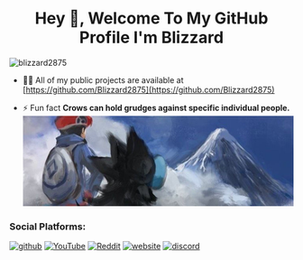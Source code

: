 <h1 align="center">Hey 👋, Welcome To My GitHub Profile I'm Blizzard</h1>

<p align="left"> <img src="https://komarev.com/ghpvc/?username=blizzard2875" alt="blizzard2875" /> </p>

- 👨‍💻 All of my public projects are available at [https://github.com/Blizzard2875](https://github.com/Blizzard2875)

- ⚡ Fun fact **Crows can hold grudges against specific individual people.**
![alt text](https://github.com/Blizzard2875/Blizzard2875/blob/main/1500x500.png%20(2).png)

<h3 align="left">Social Platforms:</h3>

[<img src='https://cdn.jsdelivr.net/npm/simple-icons@3.0.1/icons/github.svg' alt='github' height='40'>](https://github.com/Blizzard2875)  [<img src='https://cdn.jsdelivr.net/npm/simple-icons@3.0.1/icons/youtube.svg' alt='YouTube' height='40'>](https://www.youtube.com/channel/https://www.youtube.com/channel/UCYbA4vHzm58q0VC7kd2zOFQ)  [<img src='https://cdn.jsdelivr.net/npm/simple-icons@3.0.1/icons/reddit.svg' alt='Reddit' height='40'>](https://www.reddit.com/user/https://www.reddit.com)  [<img src='https://cdn.jsdelivr.net/npm/simple-icons@3.0.1/icons/icloud.svg' alt='website' height='40'>](https://discord)  [<img src='https://cdn.jsdelivr.net/npm/simple-icons@3.0.1/icons/discord.svg' alt='discord' height='40'>](https://discord)  






